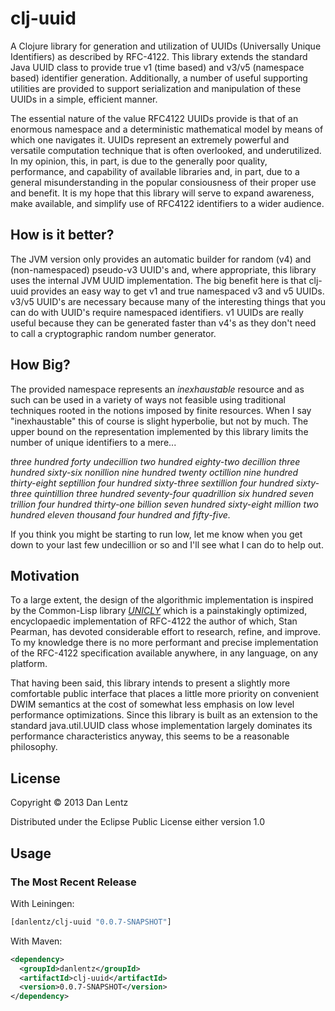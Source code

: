 # clj-uuid

A Clojure library for generation and utilization of UUIDs (Universally
Unique Identifiers) as described by RFC-4122. This library extends the
standard Java UUID class to provide true v1 (time based) and v3/v5
(namespace based) identifier generation. Additionally, a number of
useful supporting utilities are provided to support serialization and
manipulation of these UUIDs in a simple, efficient manner.

The essential nature of the value RFC4122 UUIDs provide is that of an
enormous namespace and a deterministic mathematical model by means of
which one navigates it. UUIDs represent an extremely powerful and
versatile computation technique that is often overlooked, and
underutilized. In my opinion, this, in part, is due to the generally
poor quality, performance, and capability of available libraries and,
in part, due to a general misunderstanding in the popular consiousness
of their proper use and benefit. It is my hope that this library will
serve to expand awareness, make available, and simplify use of RFC4122
identifiers to a wider audience.

## How is it better?

The JVM version only provides an automatic builder for random (v4)
and (non-namespaced) pseudo-v3 UUID's and, where appropriate, this library
uses the internal JVM UUID implementation.  The big benefit here is that
clj-uuid provides an easy way to get v1 and true namespaced v3 and v5 UUIDs.
v3/v5 UUID's are necessary because many of the interesting things that you can
do with UUID's require namespaced identifiers. v1 UUIDs are really useful
because they can be generated faster than v4's as they don't need to call
a cryptographic random number generator.

## How Big?

The provided namespace represents an _inexhaustable_ resource and as
such can be used in a variety of ways not feasible using traditional
techniques rooted in the notions imposed by finite resources.  When I
say "inexhaustable" this of course is slight hyperbolie, but not by
much.  The upper bound on the representation implemented by this
library limits the number of unique identifiers to a mere...

*three hundred forty undecillion two hundred eighty-two decillion three*
*hundred sixty-six nonillion nine hundred twenty octillion nine hundred* 
*thirty-eight septillion four hundred sixty-three sextillion four hundred*
*sixty-three quintillion three hundred seventy-four quadrillion six hundred*
*seven trillion four hundred thirty-one billion seven hundred sixty-eight*
*million two hundred eleven thousand four hundred and fifty-five.*

If you think you might be starting to run low, let me know when you get down
to your last few undecillion or so and I'll see what I can do to help out.


## Motivation

To a large extent, the design of the algorithmic
implementation is inspired by the Common-Lisp library
[_UNICLY_](http://github.com/mon-key/unicly) which is a painstakingly
optimized, encyclopaedic implementation of RFC-4122 the author of
which, Stan Pearman, has devoted considerable effort to research, refine, and
improve.  To my knowledge there is no more performant  and
precise implementation of the RFC-4122 specification available
anywhere, in any language, on any platform.

That having been said, this library intends to present a slightly more
comfortable public interface that places a little more priority on
convenient DWIM semantics at the cost of somewhat less emphasis on
low level performance optimizations.  Since this library is built as
an extension to the standard java.util.UUID class whose implementation
largely dominates its performance characteristics anyway, this seems to
be a reasonable philosophy.

## License

Copyright © 2013 Dan Lentz

Distributed under the Eclipse Public License either version 1.0 

## Usage

### The Most Recent Release

With Leiningen:

```clj
[danlentz/clj-uuid "0.0.7-SNAPSHOT"]
```

With Maven:

```xml
<dependency>
  <groupId>danlentz</groupId>
  <artifactId>clj-uuid</artifactId>
  <version>0.0.7-SNAPSHOT</version>
</dependency>
```



